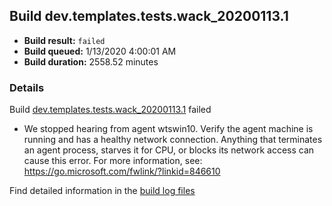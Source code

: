 ## Build dev.templates.tests.wack_20200113.1
- **Build result:** `failed`
- **Build queued:** 1/13/2020 4:00:01 AM
- **Build duration:** 2558.52 minutes
### Details
Build [dev.templates.tests.wack_20200113.1](https://winappstudio.visualstudio.com/web/build.aspx?pcguid=a4ef43be-68ce-4195-a619-079b4d9834c2&builduri=vstfs%3a%2f%2f%2fBuild%2fBuild%2f32508) failed

+ We stopped hearing from agent wtswin10. Verify the agent machine is running and has a healthy network connection. Anything that terminates an agent process, starves it for CPU, or blocks its network access can cause this error. For more information, see: https://go.microsoft.com/fwlink/?linkid=846610

Find detailed information in the [build log files]()
